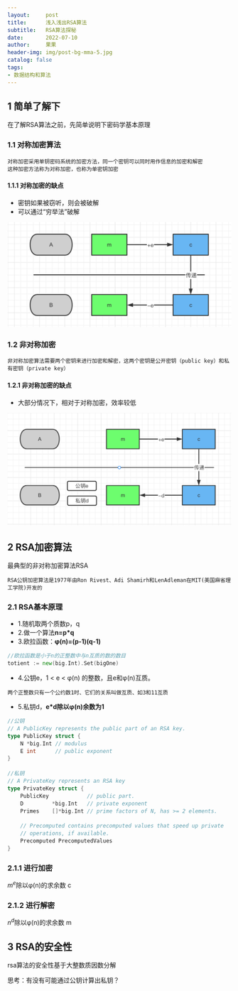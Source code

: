 ```yaml
---
layout:     post
title:      浅入浅出RSA算法
subtitle:   RSA算法探秘
date:       2022-07-10
author:     果果
header-img: img/post-bg-mma-5.jpg
catalog: false
tags:
- 数据结构和算法
---
```


## 1 简单了解下
在了解RSA算法之前，先简单说明下密码学基本原理

### 1.1 对称加密算法
```text
对称加密采用单钥密码系统的加密方法，同一个密钥可以同时用作信息的加密和解密
这种加密方法称为对称加密，也称为单密钥加密
```

#### 1.1.1 对称加密的缺点
- 密钥如果被窃听，则会被破解
- 可以通过“穷举法”破解

![r1](/img-post/202207/rsa1.png "r1")

### 1.2 非对称加密
```text
非对称加密算法需要两个密钥来进行加密和解密，这两个密钥是公开密钥（public key）和私有密钥（private key）
```

#### 1.2.1 非对称加密的缺点
- 大部分情况下，相对于对称加密，效率较低

![r2](/img-post/202207/rsa2.png "r2")


## 2 RSA加密算法
最典型的非对称加密算法RSA
```text
RSA公钥加密算法是1977年由Ron Rivest、Adi Shamirh和LenAdleman在MIT(美国麻省理工学院)开发的
```

### 2.1 RSA基本原理

- 1.随机取两个质数p，q
- 2.做一个算法**n=p*q**
- 3.欧拉函数：**φ(n)=(p-1)(q-1)**
```go
//欧拉函数是小于n的正整数中与n互质的数的数目
totient := new(big.Int).Set(bigOne)
```
- 4.公钥e，1 < e < φ(n) 的整数，且e和φ(n)互质。
```text
两个正整数只有一个公约数1时、它们的关系叫做互质、如3和11互质
```
- 5.私钥d，**e*d除以φ(n)余数为1**

```go
//公钥
// A PublicKey represents the public part of an RSA key.
type PublicKey struct {
	N *big.Int // modulus
	E int      // public exponent
}

//私钥
// A PrivateKey represents an RSA key
type PrivateKey struct {
	PublicKey            // public part.
	D         *big.Int   // private exponent
	Primes    []*big.Int // prime factors of N, has >= 2 elements.

	// Precomputed contains precomputed values that speed up private
	// operations, if available.
	Precomputed PrecomputedValues
}
```
### 2.1.1 进行加密
$m^e$除以φ(n)的求余数 c

### 2.1.2 进行解密
$n^d$除以φ(n)的求余数 m


## 3 RSA的安全性
rsa算法的安全性基于大整数质因数分解

思考：有没有可能通过公钥计算出私钥？